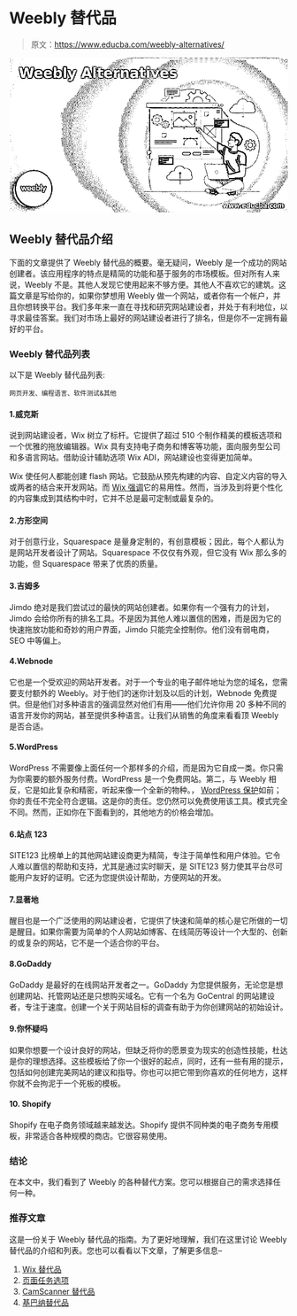 # Weebly 替代品

> 原文：<https://www.educba.com/weebly-alternatives/>

![Weebly Alternatives](img/b7320f4e4cd4f26e8fb33fcd8e1401a7.png)



## Weebly 替代品介绍

下面的文章提供了 Weebly 替代品的概要。毫无疑问，Weebly 是一个成功的网站创建者。该应用程序的特点是精简的功能和基于服务的市场模板。但对所有人来说，Weebly 不是。其他人发现它使用起来不够方便。其他人不喜欢它的建筑。这篇文章是写给你的，如果你梦想用 Weebly 做一个网站，或者你有一个帐户，并且你想转换平台。我们多年来一直在寻找和研究网站建设者，并处于有利地位，以寻求最佳答案。我们对市场上最好的网站建设者进行了排名，但是你不一定拥有最好的平台。

### Weebly 替代品列表

以下是 Weebly 替代品列表:

<small>网页开发、编程语言、软件测试&其他</small>

#### 1.威克斯

说到网站建设者，Wix 树立了标杆。它提供了超过 510 个制作精美的模板选项和一个优雅的拖放编辑器。Wix 具有支持电子商务和博客等功能，面向服务型公司和多语言网站。借助设计辅助选项 Wix ADI，网站建设也变得更加简单。

Wix 使任何人都能创建 flash 网站。它鼓励从预先构建的内容、自定义内容的导入或两者的结合来开发网站。而 [Wix 强调](https://www.educba.com/what-is-wix/)它的易用性。然而，当涉及到将更个性化的内容集成到其结构中时，它并不总是最可定制或最复杂的。

#### 2.方形空间

对于创意行业，Squarespace 是量身定制的，有创意模板；因此，每个人都认为是网站开发者设计了网站。Squarespace 不仅仅有外观，但它没有 Wix 那么多的功能，但 Squarespace 带来了优质的质量。

#### 3.吉姆多

Jimdo 绝对是我们尝试过的最快的网站创建者。如果你有一个强有力的计划，Jimdo 会给你所有的排名工具。不是因为其他人难以置信的困难，而是因为它的快速拖放功能和奇妙的用户界面，Jimdo 只能完全控制你。他们没有弱电商，SEO 中等偏上。

#### 4.Webnode

它也是一个受欢迎的网站开发者。对于一个专业的电子邮件地址为您的域名，您需要支付额外的 Weebly。对于他们的迷你计划及以后的计划，Webnode 免费提供。但是他们对多种语言的强调显然对他们有用——他们允许你用 20 多种不同的语言开发你的网站，甚至提供多种语言。让我们从销售的角度来看看顶 Weebly 是否合适。

#### 5.WordPress

WordPress 不需要像上面任何一个那样多的介绍，而是因为它自成一类。你只需为你需要的额外服务付费。WordPress 是一个免费网站。第二，与 Weebly 相反，它是如此复杂和精密，听起来像一个全新的物种。， [WordPress 保护](https://www.educba.com/what-is-wordpress/)如前；你的责任不完全符合逻辑。这是你的责任。您仍然可以免费使用该工具。模式完全不同。然而，正如你在下面看到的，其他地方的价格会增加。

#### 6.站点 123

SITE123 比榜单上的其他网站建设商更为精简，专注于简单性和用户体验。它令人难以置信的帮助和支持，尤其是通过实时聊天，是 SITE123 努力使其平台尽可能用户友好的证明。它还为您提供设计帮助，方便网站的开发。

#### 7.显著地

醒目也是一个广泛使用的网站建设者，它提供了快速和简单的核心是它所做的一切是醒目。如果你需要为简单的个人网站如博客、在线简历等设计一个大型的、创新的或复杂的网站，它不是一个适合你的平台。

#### 8.GoDaddy

GoDaddy 是最好的在线网站开发者之一。GoDaddy 为您提供服务，无论您是想创建网站、托管网站还是只想购买域名。它有一个名为 GoCentral 的网站建设者，专注于速度。创建一个关于网站目标的调查有助于为你创建网站的初始设计。

#### 9.你怀疑吗

如果你想要一个设计良好的网站，但缺乏将你的愿景变为现实的创造性技能，杜达是你的理想选择。这些模板给了你一个很好的起点，同时，还有一些有用的提示，包括如何创建完美网站的建议和指导。你也可以把它带到你喜欢的任何地方，这样你就不会拘泥于一个死板的模板。

#### 10\. Shopify

Shopify 在电子商务领域越来越发达。Shopify 提供不同种类的电子商务专用模板，非常适合各种规模的商店。它很容易使用。

### 结论

在本文中，我们看到了 Weebly 的各种替代方案。您可以根据自己的需求选择任何一种。

### 推荐文章

这是一份关于 Weebly 替代品的指南。为了更好地理解，我们在这里讨论 Weebly 替代品的介绍和列表。您也可以看看以下文章，了解更多信息–

1.  [Wix 替代品](https://www.educba.com/wix-alternatives/)
2.  [页面任务选项](https://www.educba.com/pagerduty-alternatives/)
3.  [CamScanner 替代品](https://www.educba.com/camscanner-alternatives/)
4.  [基巴纳替代品](https://www.educba.com/kibana-alternatives/)





